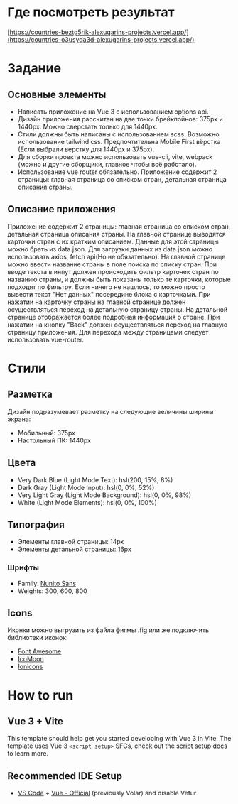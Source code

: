 # Где посмотреть результат

[https://countries-beztg5rik-alexugarins-projects.vercel.app/](https://countries-o3usyda3d-alexugarins-projects.vercel.app/)

# Задание

## Основные элементы

- Написать приложение на Vue 3 с использованием options api.
- Дизайн приложения рассчитан на две точки брейкпойнов: 375px и 1440px. Можно сверстать только для 1440px.
- Стили должны быть написаны с использованием scss. Возможно использование tailwind css. Предпочтительна Mobile First вёрстка (Если выбрали верстку для 1440px и 375px).
- Для сборки проекта можно использовать vue-cli, vite, webpack (можно и другие сборщики, главное чтобы всё работало).
- Использование vue router обязательно. Приложение содержит 2 страницы: главная страница со списком стран, детальная страница описания страны.

## Описание приложения
Приложение содержит 2 страницы: главная страница со списком стран, детальная страница описания страны. На главной странице выводятся карточки стран с их кратким описанием. Данные для этой страницы можно брать из data.json. Для загрузки данных из data.json можно использовать axios, fetch api(Но не обязательно). На главной странице можно ввести название страны в поле поиска по списку стран. При вводе текста в инпут должен происходить фильтр карточек стран по названию страны, и должны быть показаны только те карточки, которые подходят по фильтру. Если ничего не нашлось, то можно просто вывести текст "Нет данных" посередине блока с карточками. При нажатии на карточку страны на главной странице должен осуществляться переход на детальную страницу страны. На детальной странице отображается более подробная информация о стране. При нажатии на кнопку "Back" должен осуществляться переход на главную страницу приложения. Для перехода между страницами следует использовать vue-router.

# Стили

## Разметка

Дизайн подразумевает разметку на следующие величины ширины экрана:

- Мобильный: 375px
- Настольный ПК: 1440px

## Цвета

- Very Dark Blue (Light Mode Text): hsl(200, 15%, 8%)
- Dark Gray (Light Mode Input): hsl(0, 0%, 52%)
- Very Light Gray (Light Mode Background): hsl(0, 0%, 98%)
- White (Light Mode Elements): hsl(0, 0%, 100%)

## Типография

- Элементы главной страницы: 14px
- Элементы детальной страницы: 16px

### Шрифты

- Family: [Nunito Sans](https://fonts.google.com/specimen/Nunito+Sans)
- Weights: 300, 600, 800

## Icons

Иконки можно выгрузить из файла фигмы .fig или же подключить библиотеки иконок:

- [Font Awesome](https://fontawesome.com)
- [IcoMoon](https://icomoon.io)
- [Ionicons](https://ionicons.com)


# How to run

## Vue 3 + Vite

This template should help get you started developing with Vue 3 in Vite. The template uses Vue 3 `<script setup>` SFCs, check out the [script setup docs](https://v3.vuejs.org/api/sfc-script-setup.html#sfc-script-setup) to learn more.

## Recommended IDE Setup

- [VS Code](https://code.visualstudio.com/) + [Vue - Official](https://marketplace.visualstudio.com/items?itemName=Vue.volar) (previously Volar) and disable Vetur
